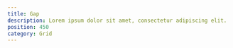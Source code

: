 ```yaml
---
title: Gap
description: Lorem ipsum dolor sit amet, consectetur adipiscing elit.
position: 450
category: Grid
---
```

